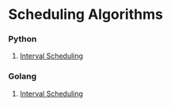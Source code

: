 # Scheduling Algorithms

### Python

1. [Interval Scheduling](python/interval-scheduling.py)

### Golang
1. [Interval Scheduling](go/interval-scheduling.go)
